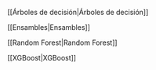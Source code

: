 [[Árboles de decisión|Árboles de decisión]]

[[Ensambles|Ensambles]]

[[Random Forest|Random Forest]]

[[XGBoost|XGBoost]]